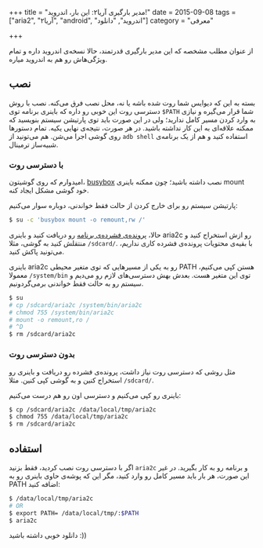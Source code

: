 +++
title = "مدیر بارگیری آریا۲: این بار، اندروید!"
date = 2015-09-08
tags = ["aria2", "آریا۲", "android", "اندروید", "دانلود"]
category = "معرفی"

+++

از عنوان مطلب مشخصه که این مدیر بارگیری قدرتمند، حالا نسخه‌ی اندروید داره و تمام ویژگی‌هاش رو هم به اندروید میاره.

## نصب

بسته به این که دیوایس شما روت شده باشه یا نه، محل نصب فرق می‌کنه. نصب با روش دسترسی روت این خوبی رو داره که باینری برنامه توی `$PATH` شما قرار می‌گیره و نیازی به وارد کردن مسیر کامل ندارید؛ ولی در این صورت باید توی پارتیشن سیستم بنویسید که ممکنه علاقه‌ای به این کار نداشته باشید. در هر صورت، نتیجه‌ی نهایی یکیه. تمام دستورها روی گوشی اجرا می‌شن. هم می‌تونید از `adb shell` استفاده کنید و هم از یک برنامه‌ی شبیه‌ساز ترمینال.

### با دسترسی روت

امیدوارم که روی گوشیتون، [busybox](http://busybox.net) نصب داشته باشید؛ چون ممکنه باینری mount خود گوشی مشکل ایجاد کنه.

پارتیشن سیستم رو برای خارج کردن از حالت فقط خواندنی، دوباره سوار می‌کنیم:

```bash
$ su -c 'busybox mount -o remount,rw /'
``` 

حالا، [پرونده‌ی فشرده‌ی برنامه][aria2-archive] رو دریافت کنید و باینری aria2c رو ازش استخراج کنید و منتقلش کنید به گوشی، مثلا `/sdcard/`. با بقیه‌ی محتویات پرونده‌ی فشرده کاری نداریم، می‌تونید پاکش کنید.

باینری aria2c رو به یکی از مسیرهایی که توی متغیر محیطی PATH هستن کپی می‌کنیم، معمولا `/system/bin` توی این متغیر هست. بعدش بهش دسترسی‌های لازم رو می‌دیم و سیستم رو به حالت فقط خواندنی برمی‌گردونیم.

```bash
$ su
# cp /sdcard/aria2c /system/bin/aria2c
# chmod 755 /system/bin/aria2c
# mount -o remount,ro /
# ^D
$ rm /sdcard/aria2c
```

### بدون دسترسی روت

مثل روشی که دسترسی روت نیاز داشت، پرونده‌ی فشرده رو دریافت و باینری رو استخراج کنین و به گوشی کپی کنین. مثلا `/sdcard/`.

باینری رو کپی می‌کنیم و دسترسی اون رو هم درست می‌کنیم:

```bash
$ cp /sdcard/aria2c /data/local/tmp/aria2c
$ chmod 755 /data/local/tmp/aria2c
$ rm /sdcard/aria2c
```

## استفاده

اگر با دسترسی روت نصب کردید، فقط بزنید `aria2c` و برنامه رو به کار بگیرید. در غیر این صورت، هر بار باید مسیر کامل رو وارد کنید، مگر این که پوشه‌ی حاوی باینری رو به PATH اضافه کنید:

```bash
$ /data/local/tmp/aria2c
# OR
$ export PATH= /data/local/tmp/:$PATH
$ aria2c
```

دانلود خوبی داشته باشید :))

[aria2-archive]: http://sourceforge.net/projects/aria2/files/stable/aria2-1.19.0/aria2-1.19.0-android-build1.zip/download
